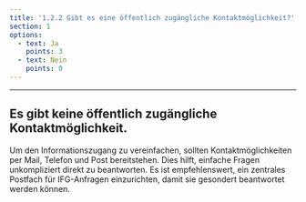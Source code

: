```yaml
---
title: '1.2.2 Gibt es eine öffentlich zugängliche Kontaktmöglichkeit?'
section: 1
options:
  - text: Ja
    points: 3
  - text: Nein
    points: 0
---
```

---
## Es gibt keine öffentlich zugängliche Kontaktmöglichkeit.

Um den Informationszugang zu vereinfachen, sollten Kontaktmöglichkeiten per Mail, Telefon und Post bereitstehen. Dies hilft, einfache Fragen unkompliziert direkt zu beantworten. Es ist empfehlenswert, ein zentrales Postfach für IFG-Anfragen einzurichten, damit sie gesondert beantwortet werden können.
